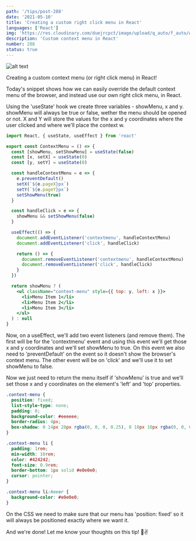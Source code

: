 ```yaml
---
path: '/tips/post-288'
date: '2021-05-10'
title: 'Creating a custom right click menu in React'
languages: ['React']
img: 'https://res.cloudinary.com/duejrcpct/image/upload/q_auto/f_auto/w_1000/v1620655345/tips/288-1_zkpocv.png'
description: 'Custom context menu in React'
number: 288
status: true
---
```


![alt text](https://res.cloudinary.com/duejrcpct/image/upload/q_auto/v1620655393/tips/288-2_qahdai.gif 'Custom right click menu')

Creating a custom context menu (or right click menu) in React!

Today's snippet shows how we can easily override the default context menu of the browser, and instead use our own right click menu, in React.

Using the 'useState' hook we create three variables - showMenu, x and y. showMenu will always be true or false, wether the menu should be opened or not. X and Y will store the values for the x and y coordinates where the user clicked and where we'll place the context w.

```jsx
import React, { useState, useEffect } from 'react'

export const ContextMenu = () => {
  const [showMenu, setShowMenu] = useState(false)
  const [x, setX] = useState(0)
  const [y, setY] = useState(0)

  const handleContextMenu = e => {
    e.preventDefault()
    setX(`${e.pageX}px`)
    setY(`${e.pageY}px`)
    setShowMenu(true)
  }

  const handleClick = e => {
    showMenu && setShowMenu(false)
  }

  useEffect(() => {
    document.addEventListener('contextmenu', handleContextMenu)
    document.addEventListener('click', handleClick)

    return () => {
      document.removeEventListener('contextmenu', handleContextMenu)
      document.removeEventListener('click', handleClick)
    }
  })

  return showMenu ? (
    <ul className="context-menu" style={{ top: y, left: x }}>
      <li>Menu Item 1</li>
      <li>Menu Item 2</li>
      <li>Menu Item 3</li>
    </ul>
  ) : null
}
```

Now, on a useEffect, we'll add two event listeners (and remove them). The first will be for the 'contextmenu' event and using this event we'll get those x and y coordinates and we'll set showMenu to true. On this event we also need to 'preventDefault' on the event so it doesn't show the browser's context menu.
The other event will be on 'click' and we'll use it to set showMenu to false.

Now we just need to return the menu itself if 'showMenu' is true and we'll set those x and y coordinates on the element's 'left' and 'top' properties.

```css
.context-menu {
  position: fixed;
  list-style-type: none;
  padding: 0;
  background-color: #eeeeee;
  border-radius: 4px;
  box-shadow: 0 14px 28px rgba(0, 0, 0, 0.25), 0 10px 10px rgba(0, 0, 0, 0.22);
}

.context-menu li {
  padding: 1rem;
  min-width: 10rem;
  color: #424242;
  font-size: 0.9rem;
  border-bottom: 1px solid #e0e0e0;
  cursor: pointer;
}

.context-menu li:hover {
  background-color: #e0e0e0;
}
```

On the CSS we need to make sure that our menu has 'position: fixed' so it will always be positioned exactly where we want it.

And we're done! Let me know your thoughts on this tip! 🤗✌️
